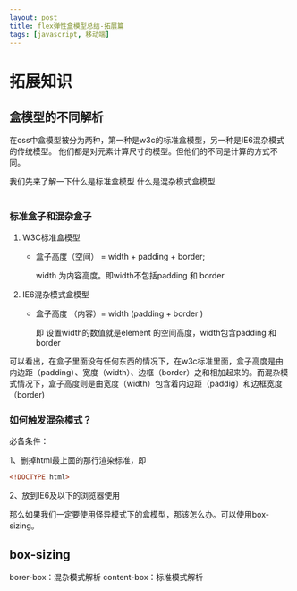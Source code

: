 ```yaml
---
layout: post
title: flex弹性盒模型总结-拓展篇
tags: [javascript, 移动端]
---
```


# 拓展知识
## 盒模型的不同解析
在css中盒模型被分为两种，第一种是w3c的标准盒模型，另一种是IE6混杂模式的传统模型。 他们都是对元素计算尺寸的模型。但他们的不同是计算的方式不同。

我们先来了解一下什么是标准盒模型 什么是混杂模式盒模型

# 

### 标准盒子和混杂盒子
1. W3C标准盒模型
    
    - 盒子高度（空间） = width + padding + border;
    
        width 为内容高度。即width不包括padding 和 border

2. IE6混杂模式盒模型
    
    - 盒子高度 （内容）= width (padding + border )
    
        即 设置width的数值就是element 的空间高度，width包含padding 和border

可以看出，在盒子里面没有任何东西的情况下，在w3c标准里面，盒子高度是由内边距（padding）、宽度（width）、边框（border）之和相加起来的。而混杂模式情况下，盒子高度则是由宽度（width）包含着内边距（paddig）和边框宽度（border)

### 如何触发混杂模式？
必备条件：

1、删掉html最上面的那行渲染标准，即
```html
<!DOCTYPE html>
```
2、放到IE6及以下的浏览器使用

那么如果我们一定要使用怪异模式下的盒模型，那该怎么办。可以使用box-sizing。

## box-sizing

borer-box：混杂模式解析
content-box：标准模式解析

